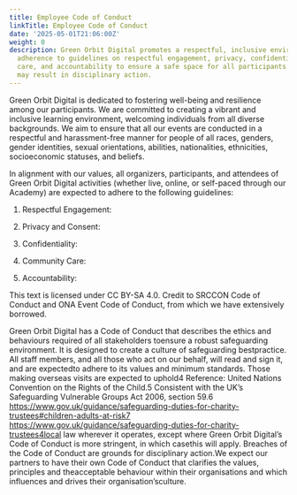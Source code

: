 ```yaml
---
title: Employee Code of Conduct
linkTitle: Employee Code of Conduct
date: '2025-05-01T21:06:00Z'
weight: 0
description: Green Orbit Digital promotes a respectful, inclusive environment, requiring
  adherence to guidelines on respectful engagement, privacy, confidentiality, community
  care, and accountability to ensure a safe space for all participants. Violations
  may result in disciplinary action.
---
```



Green Orbit Digital is dedicated to fostering well-being and resilience among our participants. We are committed to creating a vibrant and inclusive learning environment, welcoming individuals from all diverse backgrounds. We aim to ensure that all our events are conducted in a respectful and harassment-free manner for people of all races, genders, gender identities, sexual orientations, abilities, nationalities, ethnicities, socioeconomic statuses, and beliefs.

In alignment with our values, all organizers, participants, and attendees of Green Orbit Digital activities (whether live, online, or self-paced through our Academy) are expected to adhere to the following guidelines:

1. Respectful Engagement:

1. Privacy and Consent:

1. Confidentiality:

1. Community Care:

1. Accountability:

This text is licensed under CC BY-SA 4.0. Credit to SRCCON Code of Conduct and ONA Event Code of Conduct, from which we have extensively borrowed.





Green Orbit Digital has a Code of Conduct that describes the ethics and behaviours required of all stakeholders toensure a robust safeguarding environment. It is designed to create a culture of safeguarding bestpractice. All staff members, and all those who act on our behalf, will read and sign it, and are expectedto adhere to its values and minimum standards. Those making overseas visits are expected to uphold4 Reference: United Nations Convention on the Rights of the Child.5 Consistent with the UK’s Safeguarding Vulnerable Groups Act 2006, section 59.6 https://www.gov.uk/guidance/safeguarding-duties-for-charity-trustees#children-adults-at-risk7 https://www.gov.uk/guidance/safeguarding-duties-for-charity-trustees4local law wherever it operates, except where Green Orbit Digital’s Code of Conduct is more stringent, in which casethis will apply. Breaches of the Code of Conduct are grounds for disciplinary action.We expect our partners to have their own Code of Conduct that clarifies the values, principles and theacceptable behaviour within their organisations and which influences and drives their organisation’sculture.